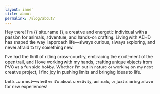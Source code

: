 ```yaml
---
layout: inner
title: About
permalink: /blog/about/
---
```



Hey there! I’m {{ site.name }}, a creative and energetic individual with a passion for animals, adventure, and hands-on crafting. Living with ADHD has shaped the way I approach life—always curious, always exploring, and never afraid to try something new.

I’ve had the thrill of riding cross-country, embracing the excitement of the open trail, and I love working with my hands, crafting unique objects from PVC as a fun side hobby. Whether I’m out in nature or working on my next creative project, I find joy in pushing limits and bringing ideas to life.

Let’s connect—whether it’s about creativity, animals, or just sharing a love for new experiences!